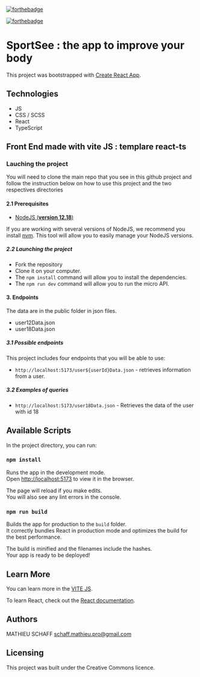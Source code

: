 [![forthebadge](https://forthebadge.com/images/badges/uses-css.svg)](https://forthebadge.com)

[![forthebadge](https://forthebadge.com/images/badges/made-with-typescript.svg)](https://forthebadge.com)

# SportSee : the app to improve your body

This project was bootstrapped with [Create React App](https://github.com/facebook/create-react-app).

## Technologies

- JS
- CSS / SCSS
- React
- TypeScript

## Front End made with vite JS : templare react-ts

### Lauching the project

You will need to clone the main repo that you see in this github project and follow the instruction below on how to use this project and the two respectives directories

#### 2.1 Prerequisites

- [NodeJS (**version 12.18**)](https://nodejs.org/en/)

If you are working with several versions of NodeJS, we recommend you install [nvm](https://github.com/nvm-sh/nvm). This tool will allow you to easily manage your NodeJS versions.

##### 2.2 Launching the project

- Fork the repository
- Clone it on your computer.
- The `npm install` command will allow you to install the dependencies.
- The `npm run dev` command will allow you to run the micro API.

#### 3. Endpoints

The data are in the public folder in json files.

- user12Data.json
- user18Data.json

##### 3.1 Possible endpoints

This project includes four endpoints that you will be able to use:

- `http://localhost:5173/user${userId}Data.json` - retrieves information from a user.

##### 3.2 Examples of queries

- `http://localhost:5173/user18Data.json` - Retrieves the data of the user with id 18

## Available Scripts

In the project directory, you can run:

### `npm install`

Runs the app in the development mode.\
Open [http://localhost:5173](http://localhost:5173) to view it in the browser.

The page will reload if you make edits.\
You will also see any lint errors in the console.

### `npm run build`

Builds the app for production to the `build` folder.\
It correctly bundles React in production mode and optimizes the build for the best performance.

The build is minified and the filenames include the hashes.\
Your app is ready to be deployed!

## Learn More

You can learn more in the [VITE JS](https://vitejs.dev/guide/#browser-support).

To learn React, check out the [React documentation](https://reactjs.org/).

## Authors

MATHIEU SCHAFF schaff.mathieu.pro@gmail.com

## Licensing

This project was built under the Creative Commons licence.

